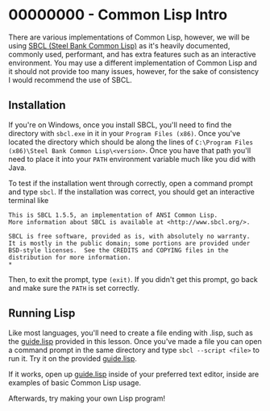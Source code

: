 # 00000000 - Common Lisp Intro

There are various implementations of Common Lisp, however, we will be using [SBCL (Steel Bank Common Lisp)](http://www.sbcl.org/) as it's heavily documented, commonly used, performant, and has extra features such as an interactive environment. You may use a different implementation of Common Lisp and it should not provide too many issues, however, for the sake of consistency I would recommend the use of SBCL.

## Installation

If you're on Windows, once you install SBCL, you'll need to find the directory with `sbcl.exe` in it in your `Program Files (x86)`. Once you've located the directory which should be along the lines of `C:\Program Files (x86)\Steel Bank Common Lisp\<version>`. Once you have that path you'll need to place it into your `PATH` environment variable much like you did with Java.

To test if the installation went through correctly, open a command prompt and type `sbcl`. If the installation was correct, you should get an interactive terminal like

```
This is SBCL 1.5.5, an implementation of ANSI Common Lisp.
More information about SBCL is available at <http://www.sbcl.org/>.

SBCL is free software, provided as is, with absolutely no warranty.
It is mostly in the public domain; some portions are provided under
BSD-style licenses.  See the CREDITS and COPYING files in the
distribution for more information.
*
```

Then, to exit the prompt, type `(exit)`. If you didn't get this prompt, go back and make sure the `PATH` is set correctly.

## Running Lisp

Like most languages, you'll need to create a file ending with .lisp, such as the [guide.lisp](guide.lisp) provided in this lesson. Once you've made a file you can open a command prompt in the same directory and type `sbcl --script <file>` to run it. Try it on the provided [guide.lisp](guide.lisp).

If it works, open up [guide.lisp](guide.lisp) inside of your preferred text editor, inside are examples of basic Common Lisp usage.

Afterwards, try making your own Lisp program!
